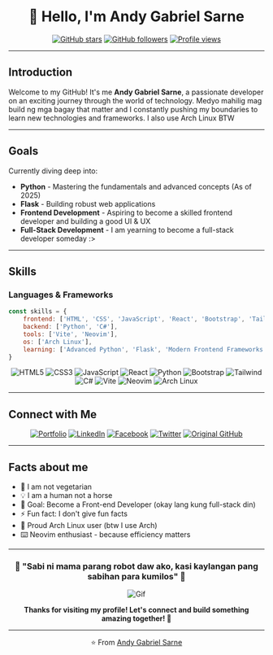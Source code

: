 <div align="center">

# 👋 Hello, I'm Andy Gabriel Sarne

</div>

<div align="center">
  
[![GitHub stars](https://img.shields.io/github/stars/arc-andy-dev?style=social)](https://github.com/arc-andy-dev)
[![GitHub followers](https://img.shields.io/github/followers/arc-andy-dev?style=social)](https://github.com/arc-andy-dev)
[![Profile views](https://komarev.com/ghpvc/?username=arc-andy-dev&color=brightgreen&style=flat-square)](https://github.com/arc-andy-dev)

</div>

---

## Introduction

Welcome to my GitHub! It's me **Andy Gabriel Sarne**, a passionate developer on an exciting journey through the world of technology. Medyo mahilig mag build ng mga bagay that matter and I constantly pushing my boundaries to learn new technologies and frameworks. I also use Arch Linux BTW

---

## Goals

Currently diving deep into:
- **Python** - Mastering the fundamentals and advanced concepts (As of 2025)
- **Flask** - Building robust web applications
- **Frontend Development** - Aspiring to become a skilled frontend developer and building a good UI & UX
- **Full-Stack Development** - I am yearning to become a full-stack developer someday :>

---

## Skills

### Languages & Frameworks
```javascript
const skills = {
    frontend: ['HTML', 'CSS', 'JavaScript', 'React', 'Bootstrap', 'Tailwindcss'],
    backend: ['Python', 'C#'],
    tools: ['Vite', 'Neovim'],
    os: ['Arch Linux'],
    learning: ['Advanced Python', 'Flask', 'Modern Frontend Frameworks']
}
```

<div align="center">

![HTML5](https://img.shields.io/badge/HTML5-E34F26?style=for-the-badge&logo=html5&logoColor=white)
![CSS3](https://img.shields.io/badge/CSS3-1572B6?style=for-the-badge&logo=css3&logoColor=white)
![JavaScript](https://img.shields.io/badge/JavaScript-F7DF1E?style=for-the-badge&logo=javascript&logoColor=black)
![React](https://img.shields.io/badge/React-20232A?style=for-the-badge&logo=react&logoColor=61DAFB)
![Python](https://img.shields.io/badge/Python-3776AB?style=for-the-badge&logo=python&logoColor=white)
![Bootstrap](https://img.shields.io/badge/Bootstrap-563D7C?style=for-the-badge&logo=bootstrap&logoColor=white)
![Tailwind](https://img.shields.io/badge/Tailwind_CSS-38B2AC?style=for-the-badge&logo=tailwind-css&logoColor=white)
![C#](https://img.shields.io/badge/C%23-239120?style=for-the-badge&logo=c-sharp&logoColor=white)
![Vite](https://img.shields.io/badge/Vite-646CFF?style=for-the-badge&logo=vite&logoColor=white)
![Neovim](https://img.shields.io/badge/NeoVim-%2357A143.svg?&style=for-the-badge&logo=neovim&logoColor=white)
![Arch Linux](https://img.shields.io/badge/Arch_Linux-1793D1?style=for-the-badge&logo=arch-linux&logoColor=white)

</div>

---


## Connect with Me

<div align="center">

[![Portfolio](https://img.shields.io/badge/Portfolio-000000?style=for-the-badge&logo=portfolio&logoColor=white)](https://portfolio-v2-ecru-phi.vercel.app)
[![LinkedIn](https://img.shields.io/badge/LinkedIn-0077B5?style=for-the-badge&logo=linkedin&logoColor=white)](https://linkedin.com/in/andy-sarne)
[![Facebook](https://img.shields.io/badge/Facebook-1877F2?style=for-the-badge&logo=facebook&logoColor=white)](https://www.facebook.com/sarneandy636)
[![Twitter](https://img.shields.io/badge/Twitter-1DA1F2?style=for-the-badge&logo=twitter&logoColor=white)](https://x.com/auvrry)
[![Original GitHub](https://img.shields.io/badge/Original_GitHub-100000?style=for-the-badge&logo=github&logoColor=white)](https://github.com/Auvryy)

</div>

---

## Facts about me

- 🌱 I am not vegetarian
- 💡 I am a human not a horse
- 🎯 Goal: Become a Front-end Developer (okay lang kung full-stack din)
- ⚡ Fun fact: I don't give fun facts
- 🐧 Proud Arch Linux user (btw I use Arch)
- ⌨️ Neovim enthusiast - because efficiency matters

---

<div align="center">

### 💫 "Sabi ni mama parang robot daw ako, kasi kaylangan pang sabihan para kumilos" 💫

![Gif](https://media3.giphy.com/media/v1.Y2lkPTc5MGI3NjExeGFrdHB5a2gzY2xxMjMxN3h6cHM3ajljaG94MWFvamhkeGFmdmd1ZiZlcD12MV9pbnRlcm5hbF9naWZfYnlfaWQmY3Q9Zw/Hw0wIr1YL75VC/giphy.gif)

**Thanks for visiting my profile! Let's connect and build something amazing together! 🚀**

</div>

---

<div align="center">

⭐️ From [Andy Gabriel Sarne](https://github.com/arc-andy-dev)

</div>

